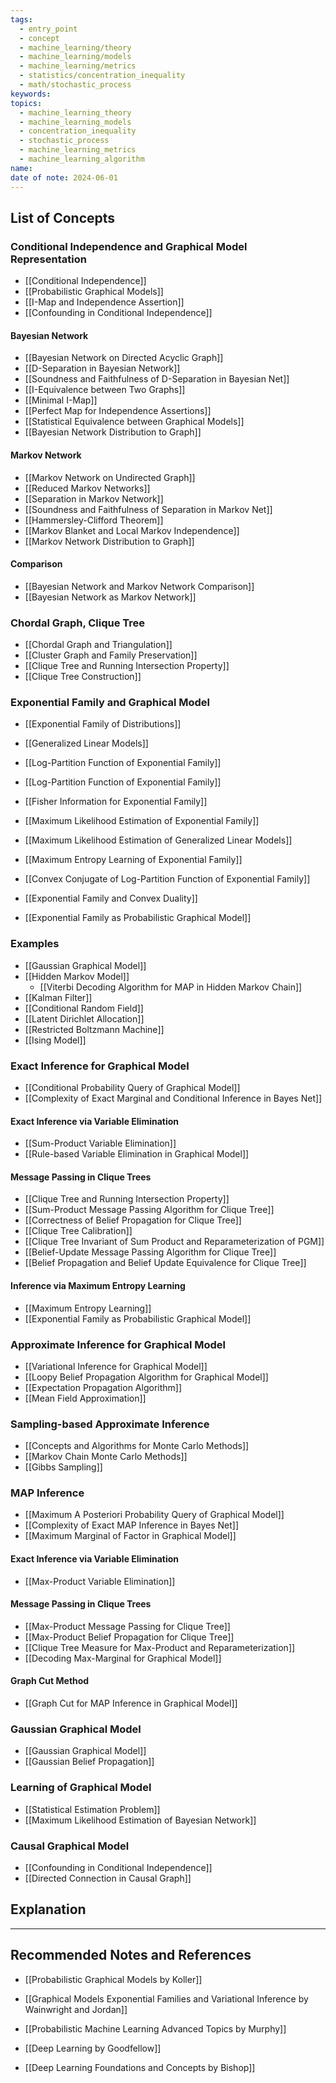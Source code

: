 ```yaml
---
tags:
  - entry_point
  - concept
  - machine_learning/theory
  - machine_learning/models
  - machine_learning/metrics
  - statistics/concentration_inequality
  - math/stochastic_process
keywords: 
topics:
  - machine_learning_theory
  - machine_learning_models
  - concentration_inequality
  - stochastic_process
  - machine_learning_metrics
  - machine_learning_algorithm
name: 
date of note: 2024-06-01
---
```


## List of Concepts

### Conditional Independence and Graphical Model Representation

- [[Conditional Independence]]
- [[Probabilistic Graphical Models]]
- [[I-Map and Independence Assertion]]
- [[Confounding in Conditional Independence]]


#### Bayesian Network 

- [[Bayesian Network on Directed Acyclic Graph]]
- [[D-Separation in Bayesian Network]]
- [[Soundness and Faithfulness of D-Separation in Bayesian Net]]
- [[I-Equivalence between Two Graphs]]
- [[Minimal I-Map]]
- [[Perfect Map for Independence Assertions]]
- [[Statistical Equivalence between Graphical Models]]
- [[Bayesian Network Distribution to Graph]]

#### Markov Network

- [[Markov Network on Undirected Graph]]
- [[Reduced Markov Networks]]
- [[Separation in Markov Network]]
- [[Soundness and Faithfulness of Separation in Markov Net]]
- [[Hammersley-Clifford Theorem]]
- [[Markov Blanket and Local Markov Independence]]
- [[Markov Network Distribution to Graph]]

#### Comparison

- [[Bayesian Network and Markov Network Comparison]]
- [[Bayesian Network as Markov Network]]

### Chordal Graph, Clique Tree

- [[Chordal Graph and Triangulation]]
- [[Cluster Graph and Family Preservation]]
- [[Clique Tree and Running Intersection Property]]
- [[Clique Tree Construction]]

### Exponential Family and Graphical Model

- [[Exponential Family of Distributions]]
- [[Generalized Linear Models]]
- [[Log-Partition Function of Exponential Family]]
- [[Log-Partition Function of Exponential Family]]

- [[Fisher Information for Exponential Family]]

- [[Maximum Likelihood Estimation of Exponential Family]]
- [[Maximum Likelihood Estimation of Generalized Linear Models]]

- [[Maximum Entropy Learning of Exponential Family]]
- [[Convex Conjugate of Log-Partition Function of Exponential Family]]

- [[Exponential Family and Convex Duality]]
- [[Exponential Family as Probabilistic Graphical Model]]


### Examples

- [[Gaussian Graphical Model]]
- [[Hidden Markov Model]]
	- [[Viterbi Decoding Algorithm for MAP in Hidden Markov Chain]]
- [[Kalman Filter]]
- [[Conditional Random Field]]
- [[Latent Dirichlet Allocation]]
- [[Restricted Boltzmann Machine]]
- [[Ising Model]]


### Exact Inference for Graphical Model

- [[Conditional Probability Query of Graphical Model]]
- [[Complexity of Exact Marginal and Conditional Inference in Bayes Net]]

#### Exact Inference via Variable Elimination

- [[Sum-Product Variable Elimination]]
- [[Rule-based Variable Elimination in Graphical Model]]

#### Message Passing in Clique Trees

- [[Clique Tree and Running Intersection Property]]
- [[Sum-Product Message Passing Algorithm for Clique Tree]]
- [[Correctness of Belief Propagation for Clique Tree]]
- [[Clique Tree Calibration]]
- [[Clique Tree Invariant of Sum Product and Reparameterization of PGM]]
- [[Belief-Update Message Passing Algorithm for Clique Tree]]
- [[Belief Propagation and Belief Update Equivalence for Clique Tree]]

#### Inference via Maximum Entropy Learning

- [[Maximum Entropy Learning]]
- [[Exponential Family as Probabilistic Graphical Model]]

### Approximate Inference for Graphical Model

- [[Variational Inference for Graphical Model]]
- [[Loopy Belief Propagation Algorithm for Graphical Model]]
- [[Expectation Propagation Algorithm]]
- [[Mean Field Approximation]]

### Sampling-based Approximate Inference 

- [[Concepts and Algorithms for Monte Carlo Methods]]
- [[Markov Chain Monte Carlo Methods]]
- [[Gibbs Sampling]]


### MAP Inference

- [[Maximum A Posteriori Probability Query of Graphical Model]]
- [[Complexity of Exact MAP Inference in Bayes Net]]
- [[Maximum Marginal of Factor in Graphical Model]]

#### Exact Inference via Variable Elimination

- [[Max-Product Variable Elimination]]

#### Message Passing in Clique Trees

- [[Max-Product Message Passing for Clique Tree]]
- [[Max-Product Belief Propagation for Clique Tree]]
- [[Clique Tree Measure for Max-Product and Reparameterization]]
- [[Decoding Max-Marginal for Graphical Model]]

#### Graph Cut Method

- [[Graph Cut for MAP Inference in Graphical Model]]

### Gaussian Graphical Model

- [[Gaussian Graphical Model]]
- [[Gaussian Belief Propagation]]



### Learning of Graphical Model

- [[Statistical Estimation Problem]]
- [[Maximum Likelihood Estimation of Bayesian Network]]


### Causal Graphical Model

- [[Confounding in Conditional Independence]]
- [[Directed Connection in Causal Graph]]



## Explanation




-----------
##  Recommended Notes and References

- [[Probabilistic Graphical Models by Koller]]
- [[Graphical Models Exponential Families and Variational Inference by Wainwright and Jordan]]


- [[Probabilistic Machine Learning Advanced Topics by Murphy]]
- [[Deep Learning by Goodfellow]]
- [[Deep Learning Foundations and Concepts by Bishop]]